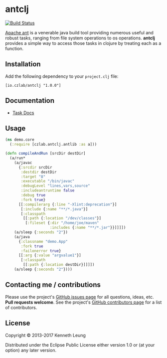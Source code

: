 # antclj

[![Build Status](https://travis-ci.org/llnek/antclj.svg?branch=master)](https://travis-ci.org/llnek/antclj)

[Apache ant][1] is a venerable java build tool providing numerous useful and 
robust tasks, ranging from file system operations to os operations.  **antclj** 
provides a simple way to access those tasks in clojure by treating each as a function.

## Installation

Add the following dependency to your `project.clj` file:

    [io.czlab/antclj "1.0.0"]

## Documentation

* [Task Docs](http://ant.apache.org/manual/index.html)

## Usage

```clojure
(ns demo.core
  (:require [czlab.antclj.antlib :as a]))

(defn compileAndRun [srcDir destDir]
  (a/run*
    (a/javac
      {:srcdir srcDir
       :destdir destDir
       :target "8"
       :executable "/bin/javac"
       :debugLevel "lines,vars,source"
       :includeantruntime false
       :debug true
       :fork true}
      [[:compilerarg {:line "-Xlint:deprecation"}]
       [:include {:name "**/*.java"}]
       [:classpath
        [[:path {:location "/dev/classes"}]
         [:fileset {:dir "/home/joe/maven"
                    :includes {:name "**/*.jar"}}]]]])
    (a/sleep {:seconds "2"})
    (a/java
      {:classname "demo.App"
       :fork true
       :failonerror true}
      [[:arg {:value "argvalue1"}]
       [:classpath
        [[:path {:location destDir}]]]])
    (a/sleep {:seconds "2"})))

```

## Contacting me / contributions

Please use the project's [GitHub issues page] for all questions, ideas, etc. **Pull requests welcome**. See the project's [GitHub contributors page] for a list of contributors.

## License

Copyright © 2013-2017 Kenneth Leung

Distributed under the Eclipse Public License either version 1.0 or (at
your option) any later version.

<!--- links -->
[1]: http://ant.apache.org/
<!--- links (repos) -->
[CHANGELOG]: https://github.com/llnek/antclj/releases
[GitHub issues page]: https://github.com/llnek/antclj/issues
[GitHub contributors page]: https://github.com/llnek/antclj/graphs/contributors

